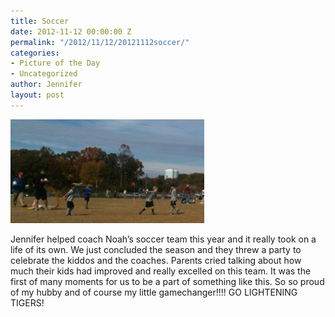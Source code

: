 ```yaml
---
title: Soccer
date: 2012-11-12 00:00:00 Z
permalink: "/2012/11/12/20121112soccer/"
categories:
- Picture of the Day
- Uncategorized
author: Jennifer
layout: post
---
```


[<img alt="20121112-160949.jpg" class="alignnone size-full" src="/assets/images/Soccer/1352736592000-missing.jpg" />](/assets/images/Soccer/1352736592000-missing.jpg)

Jennifer helped coach Noah&#8217;s soccer team this year and it really took on a life of its own. We just concluded the season and they threw a party to celebrate the kiddos and the coaches. Parents cried talking about how much their kids had improved and really excelled on this team. It was the first of many moments for us to be a part of something like this. So so proud of my hubby and of course my little gamechanger!!!! GO LIGHTENING TIGERS!
